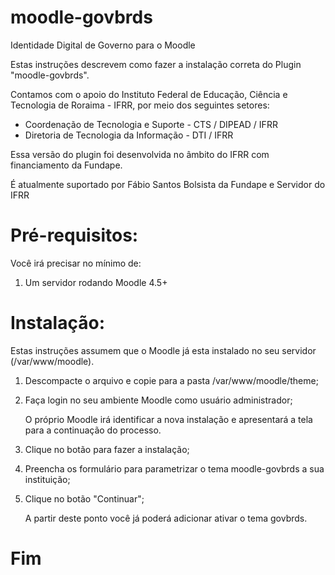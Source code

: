 # moodle-govbrds
Identidade Digital de Governo para o Moodle

Estas instruções descrevem como fazer a instalação correta do Plugin "moodle-govbrds".

Contamos com o apoio do Instituto Federal de Educação, Ciência e Tecnologia de Roraima - IFRR, por meio dos seguintes setores: 
- Coordenação de Tecnologia e Suporte - CTS / DIPEAD / IFRR 
- Diretoria de Tecnologia da Informação - DTI / IFRR

Essa versão do plugin foi desenvolvida no âmbito do IFRR com financiamento da Fundape.

É atualmente suportado por Fábio Santos 
Bolsista da Fundape e Servidor do IFRR

Pré-requisitos:
============
Você irá precisar no mínimo de:

1.  Um servidor rodando Moodle 4.5+

Instalação:
============
Estas instruções assumem que o Moodle já esta instalado no seu servidor (/var/www/moodle).

1.  Descompacte o arquivo e copie para a pasta /var/www/moodle/theme;
1.  Faça login no seu ambiente Moodle como usuário administrador;

    O próprio Moodle irá identificar a nova instalação e apresentará a tela para a continuação do processo.

3.  Clique no botão para fazer a instalação;
4.  Preencha os formulário para parametrizar o tema moodle-govbrds a sua instituição;
5.  Clique no botão "Continuar";

	A partir deste ponto você já poderá adicionar ativar o tema govbrds.

Fim
============
